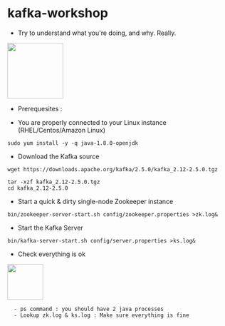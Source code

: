 # kafka-workshop

- Try to understand what you're doing, and why. Really.

<img src="https://media.makeameme.org/created/one-does-not-5b913b.jpg" width="125"></img>

- Prerequesites : 

- You are properly connected to your Linux instance (RHEL/Centos/Amazon Linux)

```
sudo yum install -y -q java-1.8.0-openjdk
```

- Download the Kafka source

```
wget https://downloads.apache.org/kafka/2.5.0/kafka_2.12-2.5.0.tgz

tar -xzf kafka_2.12-2.5.0.tgz
cd kafka_2.12-2.5.0
```
- Start a quick & dirty single-node Zookeeper instance
```
bin/zookeeper-server-start.sh config/zookeeper.properties >zk.log&
```

- Start the Kafka Server
```
bin/kafka-server-start.sh config/server.properties >ks.log&
```

- Check everything is ok

<img src="https://blog.iron.io/wp-content/uploads/2014/04/stay-paranoid-and-trust-no-one.png" width="80"></img>
```
  - ps command : you should have 2 java processes
  - Lookup zk.log & ks.log : Make sure everything is fine
```


